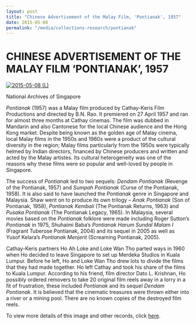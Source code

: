 ```yaml
---
layout: post
title: "Chinese Advertisement of the Malay Film, 'Pontianak', 1957"
date: 2015-05-08
permalink: "/media/collections-research/pontianak"
---
```


# CHINESE ADVERTISEMENT OF THE MALAY FILM ‘PONTIANAK’, 1957

[![2015-05-08 (L)](http://www.nas.gov.sg/blogs/archivistpick/wp-content/uploads/2015/05/2015-05-08-L.jpg)](http://www.nas.gov.sg/blogs/archivistpick/wp-content/uploads/2015/05/2015-05-08-L.jpg)

National Archives of Singapore

*Pontianak* (1957) was a Malay film produced by Cathay-Keris Film Productions and directed by B.N. Rao. It premiered on 27 April 1957 and ran for almost three months at Cathay cinemas. The film was dubbed in Mandarin and also Cantonese for the local Chinese audience and the Hong Kong market. Despite being known as the golden age of Malay cinema, local Malay films in the 1950s and 1960s were a product of the cultural diversity in the region; Malay films particularly from the 1950s were typically helmed by Indian directors, financed by Chinese producers and written and acted by the Malay artistes. Its cultural heterogeneity was one of the reasons why these films were so popular and well-loved by people in Singapore.

The success of *Pontianak* led to two sequels: *Dendam Pontianak* (Revenge of the Pontianak, 1957) and *Sumpah Pontianak* (Curse of the Pontianak, 1958). It is also said to have launched the *Pontianak* genre in Singapore and Malaysia. Shaw went on to produce its own trilogy – *Anak Pontianak* (Son of Pontianak, 1958), *Pontianak Kembali* (The Pontianak Returns, 1963) and *Pusaka Pontianak* (The Pontianak Legacy, 1965). In Malaysia, several movies based on the *Pontianak* folklore were made including Roger Sutton’s *Pontianak* in 1975, Shuhaimi Baba’s *Pontianak Harum Sundal Malam I* (Fragrant Tuberose Pontianak, 2004) and its sequel in 2005 as well as Yusof Kelara’s *Pontianak Menjerit* (Screaming Pontianak, 2005).

Cathay-Keris partners Ho Ah Loke and Loke Wan Tho parted ways in 1960 when Ho decided to leave Singapore to set up Merdeka Studios in Kuala Lumpur. Before he left, Ho and Loke Wan Tho drew lots to divide the films that they had made together. Ho left Cathay and took his share of the films to Kuala Lumpur. According to his friend, film director Dato L. Krishnan, Ho possibly ordered removers to take 20 original film reels away in a lorry in a fit of frustration, these included *Pontianak* and its sequel *Dendam Pontianak*. It is believed that the cinematic treasures were thrown either into a river or a mining pool. There are no known copies of the destroyed film reels.

To view more details of this image and other records, click [here](http://www.nas.gov.sg/archivesonline/posters/record-details/321f79fd-115c-11e3-83d5-0050568939ad).